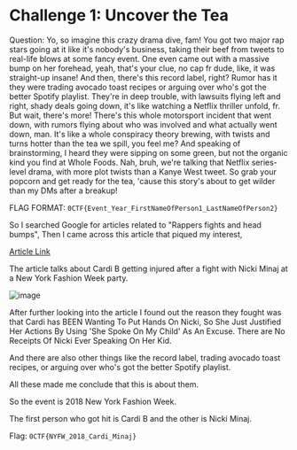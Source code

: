 # Challenge 1: Uncover the Tea

Question: Yo, so imagine this crazy drama dive, fam! You got two major rap stars going at it like it's nobody's business, 
taking their beef from tweets to real-life blows at some fancy event. One even came out with a massive bump on her forehead,
yeah, that's your clue, no cap fr dude, like, it was straight-up insane! And then, there's this record label, right? 
Rumor has it they were trading avocado toast recipes or arguing over who's got the better Spotify playlist. They're in deep 
trouble, with lawsuits flying left and right, shady deals going down, it's like watching a Netflix thriller unfold, fr. But 
wait, there's more! There's this whole motorsport incident that went down, with rumors flying about who was involved and what 
actually went down, man. It's like a whole conspiracy theory brewing, with twists and turns hotter than the tea we spill, you 
feel me? And speaking of brainstorming, I heard they were sipping on some green, but not the organic kind you find at Whole 
Foods. Nah, bruh, we're talking that Netflix series-level drama, with more plot twists than a Kanye West tweet. So grab your 
popcorn and get ready for the tea, 'cause this story's about to get wilder than my DMs after a breakup!

FLAG FORMAT: ```0CTF{Event_Year_FirstNameOfPerson1_LastNameOfPerson2}```

So I searched Google for articles related to "Rappers fights and head bumps",
Then I came across this article that piqued my interest,

[Article Link](https://www.usatoday.com/story/life/people/2018/09/08/cardi-b-and-nicki-minaj-fight-new-york-fashion-week-party/1237978002/)


The article talks about Cardi B getting injured after a fight with Nicki Minaj at a New York Fashion Week party.

![image](https://github.com/PSrujanReddy/OnlineCTF-Writeups/assets/118731259/e3e730f0-0eeb-4739-8022-70edb8c4f416)

After further looking into the article I found out the reason they fought was that Cardi has BEEN Wanting To Put 
Hands On Nicki, So She Just Justified Her Actions By Using 'She Spoke On My Child' As An Excuse. There are No 
Receipts Of Nicki Ever Speaking On Her Kid.

And there are also other things like the record label, trading avocado toast recipes, or arguing over who's got the better Spotify playlist.

All these made me conclude that this is about them.

So the event is 2018 New York Fashion Week.

The first person who got hit is Cardi B and the other is Nicki Minaj.

Flag: ```0CTF{NYFW_2018_Cardi_Minaj}```
